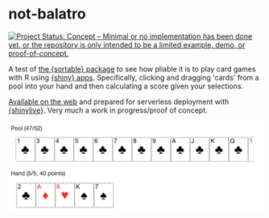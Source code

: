 
# not-balatro

<!-- badges: start -->
[![Project Status: Concept – Minimal or no implementation has been done yet, or the repository is only intended to be a limited example, demo, or proof-of-concept.](https://www.repostatus.org/badges/latest/concept.svg)](https://www.repostatus.org/#concept)
<!-- badges: end -->

A test of [the {sortable} package](https://rstudio.github.io/sortable/) to see how pliable it is to play card games with R using [{shiny} apps](https://shiny.posit.co/). Specifically, clicking and dragging 'cards' from a pool into your hand and then calculating a score given your selections.

[Available on the web](https://matt-dray.github.io/not-balatro/) and prepared for serverless deployment with [{shinylive}](https://posit-dev.github.io/r-shinylive/). Very much a work in progress/proof of concept.

<img src='img/cards.png' alt="Two rows of playing cards labelled 'pool' and 'hand'. The number of cards is shown as 47 out of 52 in the pool and 5 out of 5 in the hand. There is also a score of 40 points shown by the hand, which is the sum of each card's value (2, ace, 9, king and 7).">
